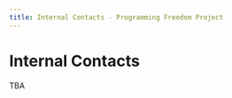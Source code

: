 ```yaml
---
title: Internal Contacts - Programming Freedom Project
---
```


<h1 class="title-style">Internal Contacts</h1>

TBA

